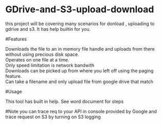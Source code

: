 # GDrive-and-S3-upload-download
this project will be covering many scenarios for donload , uploading to gdrive and s3. It has help builtin for you.

#Features

Downloads the file to an in memory file handle and uploads from there without using precious disk space. <br />
Operates on one file at a time. <br />
Only speed limitation is network bandwith <br />
Downloads can be picked up from where you left off using the paging feature. <br />
Can take a filename and only upload file from google drive that match <br />

#Usage<br />

This tool has built in help. See word document for steps <br/>

#Note
you can trace req to your API in console provided by Google and trace request on S3 by turning on S3 logging<br/>

